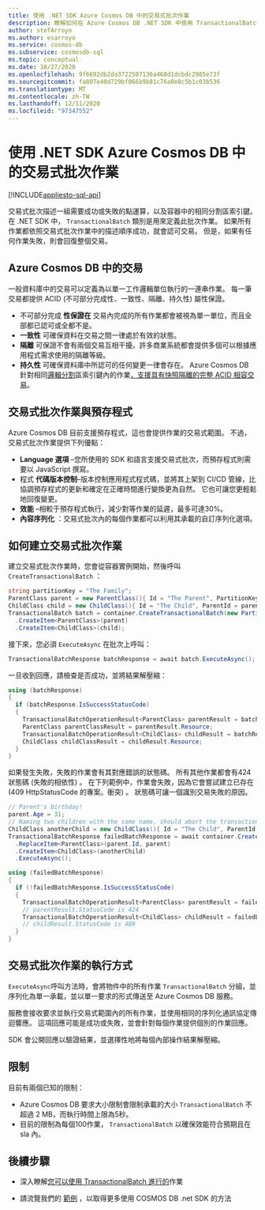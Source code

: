```yaml
---
title: 使用 .NET SDK Azure Cosmos DB 中的交易式批次作業
description: 瞭解如何在 Azure Cosmos DB .NET SDK 中使用 TransactionalBatch，以執行成功或失敗的點作業群組。
author: stefArroyo
ms.author: esarroyo
ms.service: cosmos-db
ms.subservice: cosmosdb-sql
ms.topic: conceptual
ms.date: 10/27/2020
ms.openlocfilehash: 9f6692db2da3722507136a468d1dcbdc2985e73f
ms.sourcegitcommit: fa807e40d729bf066b9b81c76a0e8c5b1c03b536
ms.translationtype: MT
ms.contentlocale: zh-TW
ms.lasthandoff: 12/11/2020
ms.locfileid: "97347552"
---
```

# <a name="transactional-batch-operations-in-azure-cosmos-db-using-the-net-sdk"></a>使用 .NET SDK Azure Cosmos DB 中的交易式批次作業
[!INCLUDE[appliesto-sql-api](includes/appliesto-sql-api.md)]

交易式批次描述一組需要成功或失敗的點運算，以及容器中的相同分割區索引鍵。 在 .NET SDK 中， `TransactionalBatch` 類別是用來定義此批次作業。 如果所有作業都依照交易式批次作業中的描述順序成功，就會認可交易。 但是，如果有任何作業失敗，則會回復整個交易。

## <a name="whats-a-transaction-in-azure-cosmos-db"></a>Azure Cosmos DB 中的交易

一般資料庫中的交易可以定義為以單一工作邏輯單位執行的一連串作業。 每一筆交易都提供 ACID (不可部分完成性、一致性、隔離、持久性) 屬性保證。

* 不可部分完成 **性保證在** 交易內完成的所有作業都會被視為單一單位，而且全部都已認可或全都不是。
* **一致性** 可確保資料在交易之間一律處於有效的狀態。
* **隔離** 可保證不會有兩個交易互相干擾。許多商業系統都會提供多個可以根據應用程式需求使用的隔離等級。
* **持久性** 可確保資料庫中所認可的任何變更一律會存在。
Azure Cosmos DB 針對相同[邏輯分割](partitioning-overview.md)區索引鍵內的作業[，支援具有快照隔離的完整 ACID 相容交易](database-transactions-optimistic-concurrency.md)。

## <a name="transactional-batch-operations-vs-stored-procedures"></a>交易式批次作業與預存程式

Azure Cosmos DB 目前支援預存程式，這也會提供作業的交易式範圍。 不過，交易式批次作業提供下列優點：

* **Language 選項** –您所使用的 SDK 和語言支援交易式批次，而預存程式則需要以 JavaScript 撰寫。
* 程式 **代碼版本控制**–版本控制應用程式程式碼，並將其上架到 CI/CD 管線，比協調預存程式的更新和確定在正確時間進行變換更為自然。 它也可讓您更輕鬆地回復變更。
* **效能** –相較于預存程式執行，減少對等作業的延遲，最多可達30%。
* **內容序列化** ：交易式批次內的每個作業都可以利用其承載的自訂序列化選項。

## <a name="how-to-create-a-transactional-batch-operation"></a>如何建立交易式批次作業

建立交易式批次作業時，您會從容器實例開始，然後呼叫 `CreateTransactionalBatch` ：

```csharp
string partitionKey = "The Family";
ParentClass parent = new ParentClass(){ Id = "The Parent", PartitionKey = partitionKey, Name = "John", Age = 30 };
ChildClass child = new ChildClass(){ Id = "The Child", ParentId = parent.Id, PartitionKey = partitionKey };
TransactionalBatch batch = container.CreateTransactionalBatch(new PartitionKey(parent.PartitionKey)) 
  .CreateItem<ParentClass>(parent)
  .CreateItem<ChildClass>(child);
```

接下來，您必須 `ExecuteAsync` 在批次上呼叫：

```csharp
TransactionalBatchResponse batchResponse = await batch.ExecuteAsync();
```

一旦收到回應，請檢查是否成功，並將結果解壓縮：

```csharp
using (batchResponse)
{
  if (batchResponse.IsSuccessStatusCode)
  {
    TransactionalBatchOperationResult<ParentClass> parentResult = batchResponse.GetOperationResultAtIndex<ParentClass>(0);
    ParentClass parentClassResult = parentResult.Resource;
    TransactionalBatchOperationResult<ChildClass> childResult = batchResponse.GetOperationResultAtIndex<ChildClass>(1);
    ChildClass childClassResult = childResult.Resource;
  }
}
```

如果發生失敗，失敗的作業會有其對應錯誤的狀態碼。 所有其他作業都會有424狀態碼 (失敗的相依性) 。 在下列範例中，作業會失敗，因為它會嘗試建立已存在 (409 HttpStatusCode 的專案。衝突) 。 狀態碼可讓一個識別交易失敗的原因。

```csharp
// Parent's birthday!
parent.Age = 31;
// Naming two children with the same name, should abort the transaction
ChildClass anotherChild = new ChildClass(){ Id = "The Child", ParentId = parent.Id, PartitionKey = partitionKey };
TransactionalBatchResponse failedBatchResponse = await container.CreateTransactionalBatch(new PartitionKey(partitionKey))
  .ReplaceItem<ParentClass>(parent.Id, parent)
  .CreateItem<ChildClass>(anotherChild)
  .ExecuteAsync();

using (failedBatchResponse)
{
  if (!failedBatchResponse.IsSuccessStatusCode)
  {
    TransactionalBatchOperationResult<ParentClass> parentResult = failedBatchResponse.GetOperationResultAtIndex<ParentClass>(0);
    // parentResult.StatusCode is 424
    TransactionalBatchOperationResult<ChildClass> childResult = failedBatchResponse.GetOperationResultAtIndex<ChildClass>(1);
    // childResult.StatusCode is 409
  }
}
```

## <a name="how-are-transactional-batch-operations-executed"></a>交易式批次作業的執行方式

`ExecuteAsync`呼叫方法時，會將物件中的所有作業 `TransactionalBatch` 分組，並序列化為單一承載，並以單一要求的形式傳送至 Azure Cosmos DB 服務。

服務會接收要求並執行交易式範圍內的所有作業，並使用相同的序列化通訊協定傳迴響應。 這項回應可能是成功或失敗，並會針對每個作業提供個別的作業回應。

SDK 會公開回應以驗證結果，並選擇性地將每個內部操作結果解壓縮。

## <a name="limitations"></a>限制

目前有兩個已知的限制：

* Azure Cosmos DB 要求大小限制會限制承載的大小 `TransactionalBatch` 不超過 2 MB，而執行時間上限為5秒。
* 目前的限制為每個100作業， `TransactionalBatch` 以確保效能符合預期且在 sla 內。

## <a name="next-steps"></a>後續步驟

* 深入瞭解[您可以使用 TransactionalBatch 進行的](https://github.com/Azure/azure-cosmos-dotnet-v3/tree/master/Microsoft.Azure.Cosmos.Samples/Usage/TransactionalBatch)作業

* 請流覽我們的 [範例](sql-api-dotnet-v3sdk-samples.md) ，以取得更多使用 COSMOS DB .net SDK 的方法

